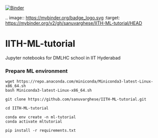 
 [![Binder](https://mybinder.org/badge_logo.svg)](https://mybinder.org/v2/gh/sanuvarghese/IITH-ML-tutorial/HEAD)
 
 .. image:: https://mybinder.org/badge_logo.svg
 :target: https://mybinder.org/v2/gh/sanuvarghese/IITH-ML-tutorial/HEAD
# IITH-ML-tutorial
Jupyter notebooks for DMLHC school in IIT Hyderabad



### Prepare ML environment

```
wget https://repo.anaconda.com/miniconda/Miniconda3-latest-Linux-x86_64.sh
bash Miniconda3-latest-Linux-x86_64.sh
```

```
git clone https://github.com/sanuvarghese/IITH-ML-tutorial.git

cd IITH-ML-tutorial

conda env create -n ml-tutorial
conda activate mltutorial

pip install -r requirements.txt
```
